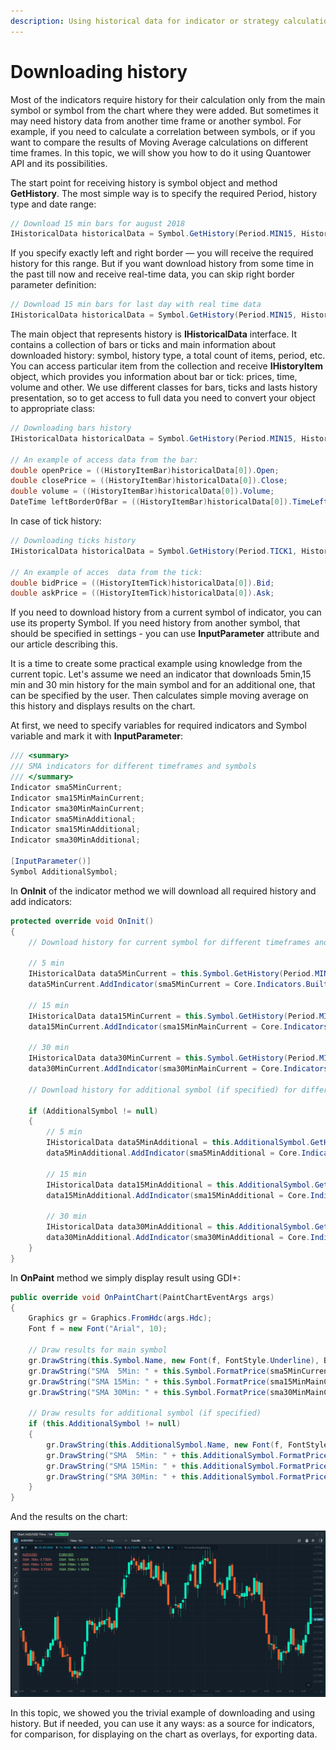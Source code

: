 ```yaml
---
description: Using historical data for indicator or strategy calculations
---
```


# Downloading history

Most of the indicators require history for their calculation only from the main symbol or symbol from the chart where they were added. But sometimes it may need history data from another time frame or another symbol. For example, if you need to calculate a correlation between symbols, or if you want to compare the results of Moving Average calculations on different time frames. In this topic, we will show you how to do it using Quantower API and its possibilities.

The start point for receiving history is symbol object and method **GetHistory**. The most simple way is to specify the required Period, history type and date range:

```csharp
// Download 15 min bars for august 2018
IHistoricalData historicalData = Symbol.GetHistory(Period.MIN15, HistoryType.Bid, new DateTime(2018, 8, 1, 0, 0, 0, DateTimeKind.Utc), new DateTime(2018, 8, 31, 0, 0, 0, DateTimeKind.Utc));
```

If you specify exactly left and right border — you will receive the required history for this range. But if you want download history from some time in the past till now and receive real-time data, you can skip right border parameter definition:

```csharp
// Download 15 min bars for last day with real time data
IHistoricalData historicalData = Symbol.GetHistory(Period.MIN15, HistoryType.Bid, DateTime.UtcNow.AddDays(-1));
```

The main object that represents history is **IHistoricalData** interface. It contains a collection of bars or ticks and main information about downloaded history: symbol, history type, a total count of items, period, etc. You can access particular item from the collection and receive **IHistoryItem** object, which provides you information about bar or tick: prices, time, volume and other. We use different classes for bars, ticks and lasts history presentation, so to get access to full data you need to convert your object to appropriate class:

```csharp
// Downloading bars history
IHistoricalData historicalData = Symbol.GetHistory(Period.MIN15, HistoryType.Bid, DateTime.UtcNow.AddDays(-1));

// An example of access data from the bar:
double openPrice = ((HistoryItemBar)historicalData[0]).Open;
double closePrice = ((HistoryItemBar)historicalData[0]).Close;
double volume = ((HistoryItemBar)historicalData[0]).Volume;
DateTime leftBorderOfBar = ((HistoryItemBar)historicalData[0]).TimeLeft;
```

In case of tick history:

```csharp
// Downloading ticks history
IHistoricalData historicalData = Symbol.GetHistory(Period.TICK1, HistoryType.Bid, DateTime.UtcNow.AddDays(-1));

// An example of acces  data from the tick:
double bidPrice = ((HistoryItemTick)historicalData[0]).Bid;
double askPrice = ((HistoryItemTick)historicalData[0]).Ask;
```

If you need to download history from a current symbol of indicator, you can use its property Symbol. If you need history from another symbol, that should be specified in settings - you can use **InputParameter** attribute and our article describing this.

It is a time to create some practical example using knowledge from the current topic. Let's assume we need an indicator that downloads 5min,15 min and 30 min history for the main symbol and for an additional one, that can be specified by the user. Then calculates simple moving average on this history and displays results on the chart.

At first, we need to specify variables for required indicators and Symbol variable and mark it with **InputParameter**:

```csharp
/// <summary>
/// SMA indicators for different timeframes and symbols
/// </summary>
Indicator sma5MinCurrent;
Indicator sma15MinMainCurrent;
Indicator sma30MinMainCurrent;
Indicator sma5MinAdditional;
Indicator sma15MinAdditional;
Indicator sma30MinAdditional;

[InputParameter()]
Symbol AdditionalSymbol;
```

In **OnInit** of the indicator method we will download all required history and add indicators:

```csharp
protected override void OnInit()
{   
    // Download history for current symbol for different timeframes and apply SMA indicator

    // 5 min
    IHistoricalData data5MinCurrent = this.Symbol.GetHistory(Period.MIN5, HistoryType.Bid, DateTime.UtcNow.AddDays(-1));            
    data5MinCurrent.AddIndicator(sma5MinCurrent = Core.Indicators.BuiltIn.SMA(10, PriceType.Close));

    // 15 min
    IHistoricalData data15MinCurrent = this.Symbol.GetHistory(Period.MIN15, HistoryType.Bid, DateTime.UtcNow.AddDays(-1));            
    data15MinCurrent.AddIndicator(sma15MinMainCurrent = Core.Indicators.BuiltIn.SMA(10, PriceType.Close));

    // 30 min
    IHistoricalData data30MinCurrent = this.Symbol.GetHistory(Period.MIN30, HistoryType.Bid, DateTime.UtcNow.AddDays(-1));            
    data30MinCurrent.AddIndicator(sma30MinMainCurrent = Core.Indicators.BuiltIn.SMA(10, PriceType.Close));

    // Download history for additional symbol (if specified) for different timeframes and apply SMA indicator

    if (AdditionalSymbol != null)
    {
        // 5 min
        IHistoricalData data5MinAdditional = this.AdditionalSymbol.GetHistory(Period.MIN5, HistoryType.Bid, DateTime.UtcNow.AddDays(-1));
        data5MinAdditional.AddIndicator(sma5MinAdditional = Core.Indicators.BuiltIn.SMA(10, PriceType.Close));

        // 15 min
        IHistoricalData data15MinAdditional = this.AdditionalSymbol.GetHistory(Period.MIN15, HistoryType.Bid, DateTime.UtcNow.AddDays(-1));
        data15MinAdditional.AddIndicator(sma15MinAdditional = Core.Indicators.BuiltIn.SMA(10, PriceType.Close));

        // 30 min
        IHistoricalData data30MinAdditional = this.AdditionalSymbol.GetHistory(Period.MIN30, HistoryType.Bid, DateTime.UtcNow.AddDays(-1));
        data30MinAdditional.AddIndicator(sma30MinAdditional = Core.Indicators.BuiltIn.SMA(10, PriceType.Close));
    }
}
```

In **OnPaint** method we simply display result using GDI+:

```csharp
public override void OnPaintChart(PaintChartEventArgs args)
{
    Graphics gr = Graphics.FromHdc(args.Hdc);
    Font f = new Font("Arial", 10);

    // Draw results for main symbol            
    gr.DrawString(this.Symbol.Name, new Font(f, FontStyle.Underline), Brushes.LightCoral, 10, 35);
    gr.DrawString("SMA  5Min: " + this.Symbol.FormatPrice(sma5MinCurrent.GetValue()), f, Brushes.LightCoral, 10, 55);
    gr.DrawString("SMA 15Min: " + this.Symbol.FormatPrice(sma15MinMainCurrent.GetValue()), f, Brushes.LightCoral, 10, 75);
    gr.DrawString("SMA 30Min: " + this.Symbol.FormatPrice(sma30MinMainCurrent.GetValue()), f, Brushes.LightCoral, 10, 95);

    // Draw results for additional symbol (if specified)
    if (this.AdditionalSymbol != null)
    {
        gr.DrawString(this.AdditionalSymbol.Name, new Font(f, FontStyle.Underline), Brushes.LightGreen, 160, 35);
        gr.DrawString("SMA  5Min: " + this.AdditionalSymbol.FormatPrice(sma5MinAdditional.GetValue()), f, Brushes.LightGreen, 160, 55);
        gr.DrawString("SMA 15Min: " + this.AdditionalSymbol.FormatPrice(sma15MinAdditional.GetValue()), f, Brushes.LightGreen, 160, 75);
        gr.DrawString("SMA 30Min: " + this.AdditionalSymbol.FormatPrice(sma30MinAdditional.GetValue()), f, Brushes.LightGreen, 160, 95);
    }
}
```

And the results on the chart:

![Result of SMA indicators calculations for 2 symbol and different time frames](../.gitbook/assets/results.png)

In this topic, we showed you the trivial example of downloading and using history. But if needed, you can use it any ways: as a source for indicators, for comparison, for displaying on the chart as overlays, for exporting data.

